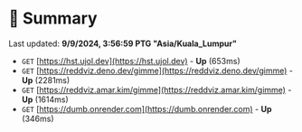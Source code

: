 # 📖 Summary
Last updated: **9/9/2024, 3:56:59 PTG "Asia/Kuala_Lumpur"**

- `GET` [https://hst.ujol.dev](https://hst.ujol.dev) - **Up** (653ms)
- `GET` [https://reddviz.deno.dev/gimme](https://reddviz.deno.dev/gimme) - **Up** (2281ms)
- `GET` [https://reddviz.amar.kim/gimme](https://reddviz.amar.kim/gimme) - **Up** (1614ms)
- `GET` [https://dumb.onrender.com](https://dumb.onrender.com) - **Up** (346ms)

